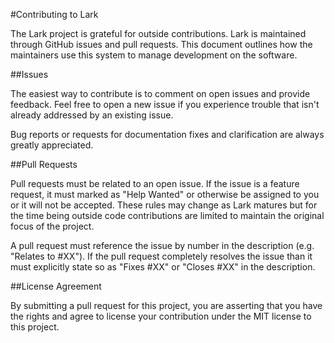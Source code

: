 #Contributing to Lark

The Lark project is grateful for outside contributions.  Lark is maintained
through GitHub issues and pull requests.  This document outlines how the
maintainers use this system to manage development on the software.

##Issues

The easiest way to contribute is to comment on open issues and provide
feedback.  Feel free to open a new issue if you experience trouble that isn't
already addressed by an existing issue.

Bug reports or requests for documentation fixes and clarification are always
greatly appreciated. 

##Pull Requests

Pull requests must be related to an open issue.  If the issue is a feature
request, it must marked as "Help Wanted" or otherwise be assigned to you or it
will not be accepted.  These rules may change as Lark matures but for the time
being outside code contributions are limited to maintain the original focus of
the project.

A pull request must reference the issue by number in the description (e.g.
"Relates to #XX").  If the pull request completely resolves the issue than it
must explicitly state so as "Fixes #XX" or "Closes #XX" in the description.

##License Agreement

By submitting a pull request for this project, you are asserting that you have
the rights and agree to license your contribution under the MIT license to this
project.
